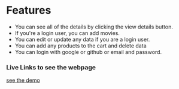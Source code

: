 <h1>Features</h1>
<ul>
    <li>You can see all of the details by clicking the view details button.</li>
    <li>If you're a login user, you can add movies.</li>
    <li>You can edit or update any data if you are a login user.</li>
    <li>You can add any products to the cart and delete data</li>
    <li>You can login with google or github or email and password.</li>
</ul>
<h3>Live Links to see the webpage</h3>
<a href="https://rp-assignment-10.web.app/">see the demo</a>
